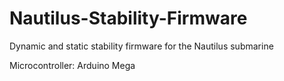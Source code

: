 # Nautilus-Stability-Firmware
Dynamic and static stability firmware for the Nautilus submarine

Microcontroller: Arduino Mega

